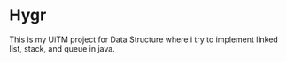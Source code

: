 # Hygr
This is my UiTM project for Data Structure where i try to implement linked list, stack, and queue in java. 
